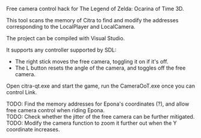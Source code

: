 Free camera control hack for The Legend of Zelda: Ocarina of Time 3D.

This tool scans the memory of Citra to find and modify the addresses corresponding to the LocalPlayer and LocalCamera.

The project can be compiled with Visual Studio.

It supports any controller supported by SDL:
- The right stick moves the free camera, toggling it on if it's off.
- The L button resets the angle of the camera, and toggles off the free camera.

Open citra-qt.exe and start the game, run the CameraOoT.exe once you can control Link.

TODO: Find the memory addresses for Epona's coordinates (?), and allow free camera control when riding Epona.  
TODO: Check whether the jitter of the free camera can be further mitigated.  
TODO: Modify the camera function to zoom it further out when the Y coordinate increases.
